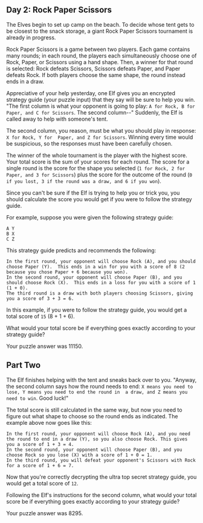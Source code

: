 Day 2: Rock Paper Scissors 
---

The Elves begin to set up camp on the beach. To decide whose tent gets to be closest to 
the snack storage, a giant Rock Paper Scissors tournament is already in progress.

Rock Paper Scissors is a game between two players. Each game contains many rounds; in 
each round, the players each simultaneously choose one of Rock, Paper, or Scissors using 
a hand shape. Then, a winner for that round is selected: Rock defeats Scissors, Scissors 
defeats Paper, and Paper defeats Rock. If both players choose the same shape, the round 
instead ends in a draw.

Appreciative of your help yesterday, one Elf gives you an encrypted strategy guide (your 
puzzle input) that they say will be sure to help you win. "The first column is what your 
opponent is going to play: `A for Rock, B for Paper, and C for Scissors`. The second 
column--" Suddenly, the Elf is called away to help with someone's tent.

The second column, you reason, must be what you should play in response: `X for Rock, Y for 
Paper, and Z for Scissors`. Winning every time would be suspicious, so the responses must 
have been carefully chosen.

The winner of the whole tournament is the player with the highest score. Your total score 
is the sum of your scores for each round. The score for a single round is the score for 
the shape you selected (`1 for Rock, 2 for Paper, and 3 for Scissors`) plus the score for 
the outcome of the round (`0 if you lost, 3 if the round was a draw, and 6 if you won`).

Since you can't be sure if the Elf is trying to help you or trick you, you should calculate 
the score you would get if you were to follow the strategy guide.

For example, suppose you were given the following strategy guide:
```
A Y
B X
C Z
```
This strategy guide predicts and recommends the following:

    In the first round, your opponent will choose Rock (A), and you should choose Paper (Y).  This ends in a win for you with a score of 8 (2 because you chose Paper + 6 because you won).
    In the second round, your opponent will choose Paper (B), and you should choose Rock (X).  This ends in a loss for you with a score of 1 (1 + 0).
    The third round is a draw with both players choosing Scissors, giving you a score of 3 + 3 = 6.

In this example, if you were to follow the strategy guide, you would get a total score of `15` (8 + 1 + 6).

What would your total score be if everything goes exactly according to your strategy guide?

Your puzzle answer was 11150.

Part Two 
---

The Elf finishes helping with the tent and sneaks back over to you. "Anyway, the second column 
says how the round needs to end: `X means you need to lose, Y means you need to end the round in 
a draw, and Z means you need to win`. Good luck!"

The total score is still calculated in the same way, but now you need to figure out what shape 
to choose so the round ends as indicated. The example above now goes like this:

    In the first round, your opponent will choose Rock (A), and you need the round to end in a draw (Y), so you also choose Rock. This gives you a score of 1 + 3 = 4.
    In the second round, your opponent will choose Paper (B), and you choose Rock so you lose (X) with a score of 1 + 0 = 1.
    In the third round, you will defeat your opponent's Scissors with Rock for a score of 1 + 6 = 7.

Now that you're correctly decrypting the ultra top secret strategy guide, you would get a total score of `12`.

Following the Elf's instructions for the second column, what would your total score be if 
everything goes exactly according to your strategy guide?

Your puzzle answer was 8295.